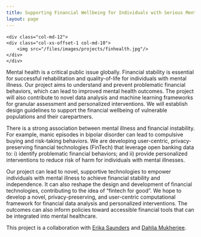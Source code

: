 ```yaml
--- 
title: Supporting Financial Wellbeing for Individuals with Serious Mental Illness 
layout: page
---
```


<div class="row">

    <div class="col-md-12">
	<div class="col-xs-offset-1 col-md-10">
	    <img src="/files/images/projects/finhealth.jpg"/>
	</div>
    </div>
</div>

Mental health is a critical public issue globally. Financial stability is essential for successful rehabilitation and quality-of-life for individuals with mental illness. Our project aims to understand and prevent problematic financial behaviors, which can lead to improved mental health outcomes. The project will also contribute to novel data analysis and machine learning frameworks for granular assessment and personalized interventions. We will establish design guidelines to support the financial wellbeing of vulnerable populations and their carepartners.

There is a strong association between mental illness and financial instability. For example, manic episodes in bipolar disorder can lead to compulsive buying and risk-taking behaviors.  We are developing user-centric, privacy-preserving financial technologies (FinTech) that leverage open banking data to: i) identify problematic financial behaviors; and ii) provide personalized interventions to reduce risk of harm for individuals with mental illnesses.

Our project can lead to novel, supportive technologies to empower individuals with mental illness to achieve financial stability and independence. It can also reshape the design and development of financial technologies, contributing to the idea of “fintech for good”. We hope to develop a novel, privacy-preserving, and user-centric computational framework for financial data analysis and personalized interventions. The outcomes can also inform policies toward accessible financial tools that can be integrated into mental healthcare.

This project is a collaboration with
[Erika Saunders](https://profiles.psu.edu/profiles/display/112378)
and [Dahlia Mukherjee](https://profiles.psu.edu/profiles/display/158660182).


